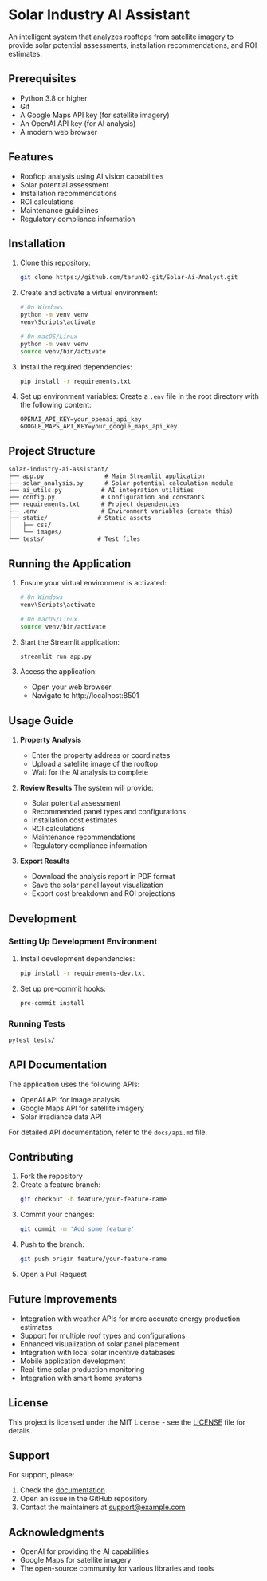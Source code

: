 # Solar Industry AI Assistant

An intelligent system that analyzes rooftops from satellite imagery to provide solar potential assessments, installation recommendations, and ROI estimates.

## Prerequisites

- Python 3.8 or higher
- Git
- A Google Maps API key (for satellite imagery)
- An OpenAI API key (for AI analysis)
- A modern web browser

## Features

- Rooftop analysis using AI vision capabilities
- Solar potential assessment
- Installation recommendations
- ROI calculations
- Maintenance guidelines
- Regulatory compliance information

## Installation

1. Clone this repository:
   ```bash
   git clone https://github.com/tarun02-git/Solar-Ai-Analyst.git
   ```

2. Create and activate a virtual environment:
   ```bash
   # On Windows
   python -m venv venv
   venv\Scripts\activate

   # On macOS/Linux
   python -m venv venv
   source venv/bin/activate
   ```

3. Install the required dependencies:
   ```bash
   pip install -r requirements.txt
   ```

4. Set up environment variables:
   Create a `.env` file in the root directory with the following content:
   ```
   OPENAI_API_KEY=your_openai_api_key
   GOOGLE_MAPS_API_KEY=your_google_maps_api_key
   ```

## Project Structure

```
solar-industry-ai-assistant/
├── app.py                 # Main Streamlit application
├── solar_analysis.py      # Solar potential calculation module
├── ai_utils.py           # AI integration utilities
├── config.py             # Configuration and constants
├── requirements.txt      # Project dependencies
├── .env                  # Environment variables (create this)
├── static/              # Static assets
│   ├── css/
│   └── images/
└── tests/               # Test files
```

## Running the Application

1. Ensure your virtual environment is activated:
   ```bash
   # On Windows
   venv\Scripts\activate

   # On macOS/Linux
   source venv/bin/activate
   ```

2. Start the Streamlit application:
   ```bash
   streamlit run app.py
   ```

3. Access the application:
   - Open your web browser
   - Navigate to http://localhost:8501

## Usage Guide

1. **Property Analysis**
   - Enter the property address or coordinates
   - Upload a satellite image of the rooftop
   - Wait for the AI analysis to complete

2. **Review Results**
   The system will provide:
   - Solar potential assessment
   - Recommended panel types and configurations
   - Installation cost estimates
   - ROI calculations
   - Maintenance recommendations
   - Regulatory compliance information

3. **Export Results**
   - Download the analysis report in PDF format
   - Save the solar panel layout visualization
   - Export cost breakdown and ROI projections

## Development

### Setting Up Development Environment

1. Install development dependencies:
   ```bash
   pip install -r requirements-dev.txt
   ```

2. Set up pre-commit hooks:
   ```bash
   pre-commit install
   ```

### Running Tests

```bash
pytest tests/
```

## API Documentation

The application uses the following APIs:
- OpenAI API for image analysis
- Google Maps API for satellite imagery
- Solar irradiance data API

For detailed API documentation, refer to the `docs/api.md` file.

## Contributing

1. Fork the repository
2. Create a feature branch:
   ```bash
   git checkout -b feature/your-feature-name
   ```
3. Commit your changes:
   ```bash
   git commit -m 'Add some feature'
   ```
4. Push to the branch:
   ```bash
   git push origin feature/your-feature-name
   ```
5. Open a Pull Request

## Future Improvements

- Integration with weather APIs for more accurate energy production estimates
- Support for multiple roof types and configurations
- Enhanced visualization of solar panel placement
- Integration with local solar incentive databases
- Mobile application development
- Real-time solar production monitoring
- Integration with smart home systems

## License

This project is licensed under the MIT License - see the [LICENSE](LICENSE) file for details.

## Support

For support, please:
1. Check the [documentation](docs/)
2. Open an issue in the GitHub repository
3. Contact the maintainers at support@example.com

## Acknowledgments

- OpenAI for providing the AI capabilities
- Google Maps for satellite imagery
- The open-source community for various libraries and tools 
